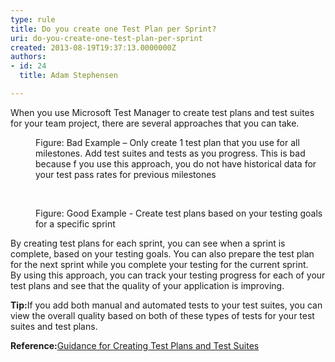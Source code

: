 ```yaml
---
type: rule
title: Do you create one Test Plan per Sprint?
uri: do-you-create-one-test-plan-per-sprint
created: 2013-08-19T19:37:13.0000000Z
authors:
- id: 24
  title: Adam Stephensen

---
```




<span class='intro'> When you use Microsoft Test Manager to create test plans and test suites for your team project, there are several approaches that you can take.  </span>

<dl class="badImage"><dt><img src="/PublishingImages/project-test-plan-bad.jpg" alt="" />
   </dt><dd>Figure&#58; Bad Example – Only create 1 test plan that you use for all milestones. Add test suites and tests as you progress. This is bad because f you use this approach, you do not have historical data for your test pass rates for previous milestones</dd></dl> ​ 
<dl class="goodImage"><dt><img src="/PublishingImages/project-test-plan-good.jpg" alt="" />
   </dt><dd>Figure&#58; Good Example -  Create test plans based on your testing goals for a specific sprint</dd></dl><p>By creating test plans for each sprint, you can see when a sprint is complete, based on your testing goals. You can also prepare the test plan for the next sprint while you complete your testing for the current sprint.<br> By using this approach, you can track your testing progress for each of your test plans and see that the quality of your application is improving.</p><p>
   <strong></strong><strong></strong><strong>Tip&#58;</strong>If you add both manual and automated tests to your test suites, you can view the overall quality based on both of these types of tests for your test suites and test plans.</p><p>
   <strong>Reference&#58;</strong><a href="http&#58;//msdn.microsoft.com/en-us/library/ff972304.aspx" target="_blank">Guidance for Creating Test Plans and Test Suites</a></p>


